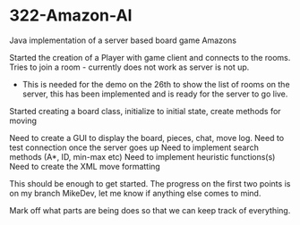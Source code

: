 # 322-Amazon-AI
Java implementation of a server based board game Amazons

Started the creation of a Player with game client and connects to the rooms. Tries to join a room - currently does not work as server is not up.
  - This is needed for the demo on the 26th to show the list of rooms on the server, this has been implemented
    and is ready for the server to go live.


Started creating a board class, initialize to initial state, create methods for moving

Need to create a GUI to display the board, pieces, chat, move log.
Need to test connection once the server goes up
Need to implement search methods (A*, ID, min-max etc)
Need to implement heuristic functions(s)
Need to create the XML move formatting

This should be enough to get started. The progress on the first two points is on my branch MikeDev, let me know if anything else comes to mind.

Mark off what parts are being does so that we can keep track of everything.
